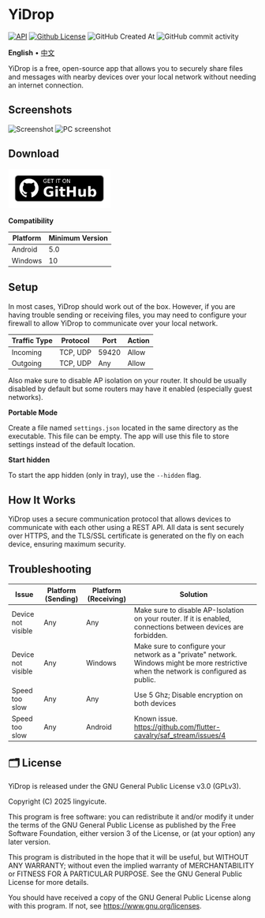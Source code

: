 # YiDrop

[![API](https://img.shields.io/badge/API-21%2B-yellow.svg?style=flat)](https://developer.android.com/about/versions/lollipop)
[![Github License](https://img.shields.io/github/license/lingyicute/YiDrop?color=%2364f573&style=flat)](https://github.com/lingyicute/YiDrop/blob/master/COPYING)
![GitHub Created At](https://img.shields.io/github/created-at/lingyicute/YiDrop)
![GitHub commit activity](https://img.shields.io/github/commit-activity/y/lingyicute/YiDrop)

**English** • [中文](README.md)

YiDrop is a free, open-source app that allows you to securely share files and messages with nearby devices over your local network without needing an internet connection.

## Screenshots

<img src="https://drop.92li.us.kg/img/yidrop.webp" alt="Screenshot" height="300"/> <img src="https://drop.92li.us.kg/img/screenshot-pc.webp" alt="PC screenshot" height="300"/>

## Download

[<img src="https://github.com/lingyicute/YiLink-Next/blob/next/images/get-it-on-github.png?raw=true" alt="Get it on GitHub" height="80">](https://github.com/lingyicute/YiDrop/releases)

**Compatibility**

| Platform | Minimum Version |
|----------|-----------------|
| Android  | 5.0             |
| Windows  | 10              |

## Setup

In most cases, YiDrop should work out of the box. However, if you are having trouble sending or receiving files, you may need to configure your firewall to allow YiDrop to communicate over your local network.

| Traffic Type | Protocol | Port  | Action |
|--------------|----------|-------|--------|
| Incoming     | TCP, UDP | 59420 | Allow  |
| Outgoing     | TCP, UDP | Any   | Allow  |

Also make sure to disable AP isolation on your router. It should be usually disabled by default but some routers may have it enabled (especially guest networks).

**Portable Mode**

Create a file named `settings.json` located in the same directory as the executable.
This file can be empty.
The app will use this file to store settings instead of the default location.

**Start hidden**

To start the app hidden (only in tray), use the `--hidden` flag.

## How It Works

YiDrop uses a secure communication protocol that allows devices to communicate with each other using a REST API. All data is sent securely over HTTPS, and the TLS/SSL certificate is generated on the fly on each device, ensuring maximum security.

## Troubleshooting

| Issue              | Platform (Sending) | Platform (Receiving) | Solution                                                                                                                                |
|--------------------|--------------------|----------------------|-----------------------------------------------------------------------------------------------------------------------------------------|
| Device not visible | Any                | Any                  | Make sure to disable AP-Isolation on your router. If it is enabled, connections between devices are forbidden.                          |
| Device not visible | Any                | Windows              | Make sure to configure your network as a "private" network. Windows might be more restrictive when the network is configured as public. |
| Speed too slow     | Any                | Any                  | Use 5 Ghz; Disable encryption on both devices                                                                                           |
| Speed too slow     | Any                | Android              | Known issue. https://github.com/flutter-cavalry/saf_stream/issues/4                                                                     |

## 🗂️ License

YiDrop is released under the GNU General Public License v3.0 (GPLv3).

Copyright (C) 2025 lingyicute.

This program is free software: you can redistribute it and/or modify
it under the terms of the GNU General Public License as published by
the Free Software Foundation, either version 3 of the License, or
(at your option) any later version.

This program is distributed in the hope that it will be useful,
but WITHOUT ANY WARRANTY; without even the implied warranty of
MERCHANTABILITY or FITNESS FOR A PARTICULAR PURPOSE.  See the
GNU General Public License for more details.

You should have received a copy of the GNU General Public License
along with this program.  If not, see https://www.gnu.org/licenses.
